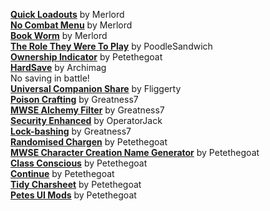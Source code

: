 [**Quick Loadouts**](https://www.nexusmods.com/morrowind/mods/46708) by Merlord  
[**No Combat Menu**](https://www.nexusmods.com/morrowind/mods/46732) by Merlord  
[**Book Worm**](https://www.nexusmods.com/morrowind/mods/46851) by Merlord  
[**The Role They Were To Play**](https://www.nexusmods.com/morrowind/mods/46411) by PoodleSandwich  
[**Ownership Indicator**](https://www.nexusmods.com/morrowind/mods/45940) by Petethegoat  
[**HardSave**](https://www.nexusmods.com/morrowind/mods/47170) by Archimag  
No saving in battle!  
[**Universal Companion Share**](http://download.fliggerty.com/download--14) by Fliggerty  
[**Poison Crafting**](https://www.nexusmods.com/morrowind/mods/45729) by Greatness7  
[**MWSE Alchemy Filter**](https://www.nexusmods.com/morrowind/mods/44808) by Greatness7  
[**Security Enhanced**](https://www.nexusmods.com/morrowind/mods/47038) by OperatorJack  
[**Lock-bashing**](https://www.nexusmods.com/morrowind/mods/44857) by Greatness7  
[**Randomised Chargen**](https://www.nexusmods.com/morrowind/mods/46915) by Petethegoat  
[**MWSE Character Creation Name Generator**](https://www.nexusmods.com/morrowind/mods/46189) by Petethegoat  
[**Class Conscious**](https://www.nexusmods.com/morrowind/mods/46902) by Petethegoat  
[**Continue**](https://www.nexusmods.com/morrowind/mods/45952) by Petethegoat  
[**Tidy Charsheet**](https://www.nexusmods.com/morrowind/mods/45939) by Petethegoat  
[**Petes UI Mods**](https://www.nexusmods.com/morrowind/mods/45859) by Petethegoat  
